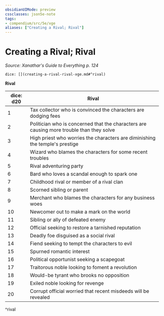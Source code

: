 ```yaml
---
obsidianUIMode: preview
cssclasses: json5e-note
tags:
- compendium/src/5e/xge
aliases: ["Creating a Rival; Rival"]
---
```

# Creating a Rival; Rival
*Source: Xanathar's Guide to Everything p. 124* 

`dice: [](creating-a-rival-rival-xge.md#^rival)`

**Rival**

| dice: d20 | Rival |
|-----------|-------|
| 1 | Tax collector who is convinced the characters are dodging fees |
| 2 | Politician who is concerned that the characters are causing more trouble than they solve |
| 3 | High priest who worries the characters are diminishing the temple's prestige |
| 4 | Wizard who blames the characters for some recent troubles |
| 5 | Rival adventuring party |
| 6 | Bard who loves a scandal enough to spark one |
| 7 | Childhood rival or member of a rival clan |
| 8 | Scorned sibling or parent |
| 9 | Merchant who blames the characters for any business woes |
| 10 | Newcomer out to make a mark on the world |
| 11 | Sibling or ally of defeated enemy |
| 12 | Official seeking to restore a tarnished reputation |
| 13 | Deadly foe disguised as a social rival |
| 14 | Fiend seeking to tempt the characters to evil |
| 15 | Spurned romantic interest |
| 16 | Political opportunist seeking a scapegoat |
| 17 | Traitorous noble looking to foment a revolution |
| 18 | Would-be tyrant who brooks no opposition |
| 19 | Exiled noble looking for revenge |
| 20 | Corrupt official worried that recent misdeeds will be revealed |
^rival